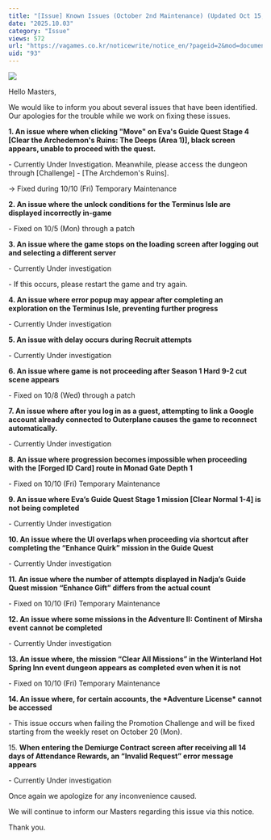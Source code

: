 ```yaml
---
title: "[Issue] Known Issues (October 2nd Maintenance) (Updated Oct 15, 2025 11:30 UTC)"
date: "2025.10.03"
category: "Issue"
views: 572
url: "https://vagames.co.kr/noticewrite/notice_en/?pageid=2&mod=document&uid=93"
uid: "93"
---
```


![](/images/news/live/en/93-5c578958.webp)  

Hello Masters,

We would like to inform you about several issues that have been identified. Our apologies for the trouble while we work on fixing these issues.

  

**1\. An issue where when clicking "Move" on Eva's Guide Quest Stage 4 \[Clear the Archedemon's Ruins: The Deeps (Area 1)\], black screen appears, unable to proceed with the quest.**

\- Currently Under Investigation. Meanwhile, please access the dungeon through \[Challenge\] - \[The Archdemon's Ruins\].

→ Fixed during 10/10 (Fri) Temporary Maintenance

  

**2\. An issue where the unlock conditions for the Terminus Isle are displayed incorrectly in-game**

\- Fixed on 10/5 (Mon) through a patch

  

**3\. An issue where the game stops on the loading screen after logging out and selecting a different server**

\- Currently Under investigation

\- If this occurs, please restart the game and try again.

  

**4\. An issue where error popup may appear after completing an exploration on the Terminus Isle, preventing further progress**

\- Currently Under investigation

  

**5\. An issue with delay occurs during Recruit attempts**

\- Currently Under investigation

  

**6\. An issue where game is not proceeding after Season 1 Hard 9-2 cut scene appears**

\- Fixed on 10/8 (Wed) through a patch

  

**7\. An issue where after you log in as a guest, attempting to link a Google account already connected to Outerplane causes the game to reconnect automatically.**

\- Currently Under investigation

  

**8\. An issue where progression becomes impossible when proceeding with the \[Forged ID Card\] route in Monad Gate Depth 1**

\- Fixed on 10/10 (Fri) Temporary Maintenance

  

**9\. An issue where Eva’s Guide Quest Stage 1 mission \[Clear Normal 1-4\] is not being completed**

\- Currently Under investigation

  

**10\. An issue where the UI overlaps when proceeding via shortcut after completing the “Enhance Quirk” mission in the Guide Quest**

\- Currently Under investigation

  

**11\. An issue where the number of attempts displayed in Nadja’s Guide Quest mission “Enhance Gift” differs from the actual count**

\- Fixed on 10/10 (Fri) Temporary Maintenance

  

**12\. An issue where some missions in the Adventure II: Continent of Mirsha event cannot be completed**

\- Currently Under investigation

  

**13\. An issue where, the mission “Clear All Missions” in the Winterland Hot Spring Inn event dungeon appears as completed even when it is not**

\- Fixed on 10/10 (Fri) Temporary Maintenance

  

**14\. An issue where, for certain accounts, the \*Adventure License\* cannot be accessed**

\- This issue occurs when failing the Promotion Challenge and will be fixed starting from the weekly reset on October 20 (Mon).

  

15. **When entering the Demiurge Contract screen after receiving all 14 days of Attendance Rewards, an “Invalid Request” error message appears**

\- Currently Under investigation

  

  

Once again we apologize for any inconvenience caused.

We will continue to inform our Masters regarding this issue via this notice.

Thank you.